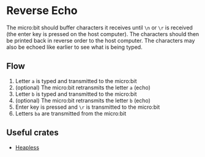 # Reverse Echo

The micro:bit should buffer characters it receives until `\n` or `\r` is received
(the enter key is pressed on the host computer).
The characters should then be printed back in reverse order to the host computer.
The characters may also be echoed like earlier to see what is being typed.

## Flow

1. Letter `a` is typed and transmitted to the micro:bit
2. (optional) The micro:bit retransmits the letter `a` (echo)
3. Letter `b` is typed and transmitted to the micro:bit
4. (optional) The micro:bit retransmits the letter `b` (echo)
5. Enter key is pressed and `\r` is transmitted to the micro:bit
6. Letters `ba` are transmitted from the micro:bit

## Useful crates

+ [Heapless](https://docs.rs/heapless)
